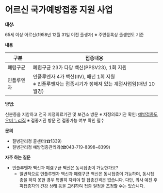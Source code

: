 # 어르신 국가예방접종 지원 사업

**대상:** 

65세 이상 어르신(1958년 12월 31일 이전 출생자)
※ 주민등록상 출생연도 기준

**내용**

| 구분       | 접종내용                                        |
|------------|-------------------------------------------------|
| 폐렴구균   | 폐렴구균 23가 다당 백신(PPSV23), 1회 지원       |
| 인플루엔자 | 인플루엔자 4가 백신(IIV), 매년 1회 지원<br>        ※ 인플루엔자는 접종시기가 정해져 있는 계절사업임(매년 10월경)|

**방법:** 

신분증을 지참하고 전국 지정의료기관 및 보건소 방문
※ 지정의료기관 확인: [예방접종도우미 누리집](https://nip.kdca.go.kr)
※ 접종기관 방문 전 접종가능 여부 확인 필수

**문의**

- 질병관리청 콜센터(☎1339)
- 질병관리청 예방접종관리과(☎043-719-8398~8399)

**자주 하는 질문**

- 인플루엔자 백신과 폐렴구균 백신은 동시접종이 가능한가요?
  - 일반적으로 인플루엔자 백신과 폐렴구균 백신은 동시접종이 가능하며, 동시접종을 하지 못한 경우 특별히 지켜야 할 접종간격은 없습니다. 다만, 의사 예진 후 피접종자의 건강 상태 등을 고려하여 접종 일정을 조정할 수는 있습니다.
